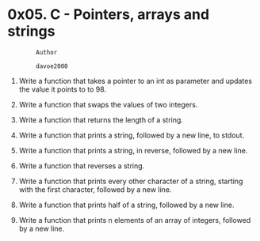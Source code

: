 #                     0x05. C - Pointers, arrays and strings


			Author

			davoe2000

1.  Write a function that takes a pointer to an int as parameter and updates the value it points to to 98.

2.  Write a function that swaps the values of two integers.

3.  Write a function that returns the length of a string.

4.  Write a function that prints a string, followed by a new line, to stdout.

5.  Write a function that prints a string, in reverse, followed by a new line.

6.  Write a function that reverses a string.

7.  Write a function that prints every other character of a string, starting with the first character, followed by a new line.

8.  Write a function that prints half of a string, followed by a new line.

9.  Write a function that prints n elements of an array of integers, followed by a new line.
